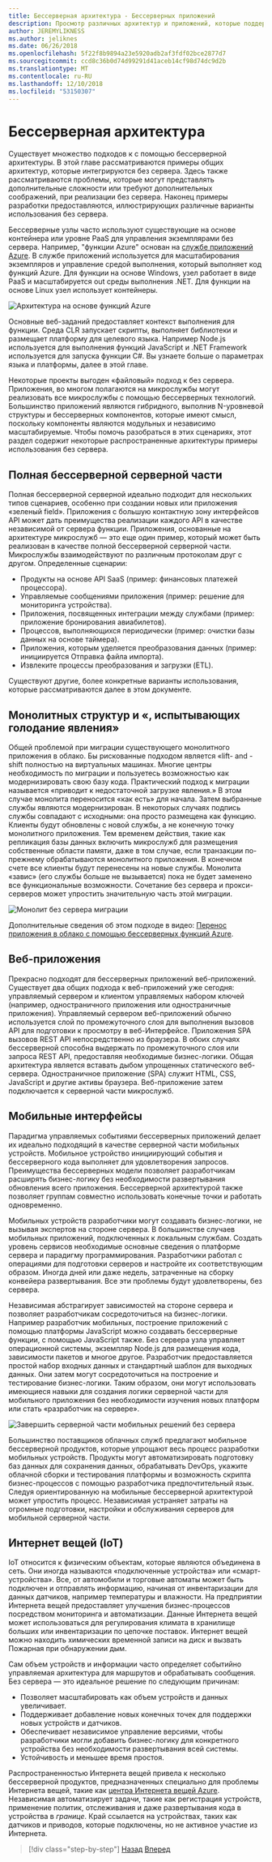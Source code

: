```yaml
---
title: Бессерверная архитектура - Бессерверных приложений
description: Просмотр различных архитектур и приложений, которые поддерживаются бессерверную архитектуру, включая веб-приложений, мобильных приложений и Интернета вещей.
author: JEREMYLIKNESS
ms.author: jeliknes
ms.date: 06/26/2018
ms.openlocfilehash: 5f22f8b9894a23e5920adb2af3fdf02bce2877d7
ms.sourcegitcommit: ccd8c36b0d74d99291d41aceb14cf98d74dc9d2b
ms.translationtype: MT
ms.contentlocale: ru-RU
ms.lasthandoff: 12/10/2018
ms.locfileid: "53150307"
---
```

# <a name="serverless-architecture"></a>Бессерверная архитектура

Существует множество подходов к с помощью бессерверной архитектуры. В этой главе рассматриваются примеры общих архитектур, которые интегрируются без сервера. Здесь также рассматриваются проблемы, которые могут представлять дополнительные сложности или требуют дополнительных соображений, при реализации без сервера. Наконец примеры разработки предоставляются, иллюстрирующих различные варианты использования без сервера.

Бессерверные узлы часто используют существующие на основе контейнера или уровне PaaS для управления экземплярами без сервера. Например, "функции Azure" основан на [службе приложений Azure](https://docs.microsoft.com/azure/app-service/). В службе приложений используется для масштабирования экземпляров и управление средой выполнения, который выполняет код функций Azure. Для функции на основе Windows, узел работает в виде PaaS и масштабируется out среды выполнения .NET. Для функции на основе Linux узел использует контейнеры.

![Архитектура на основе функций Azure](./media/azure-functions-architecture.png)

Основные веб-заданий предоставляет контекст выполнения для функции. Среда CLR запускает скрипты, выполняет библиотеки и размещает платформу для целевого языка. Например Node.js используется для выполнения функций JavaScript и .NET Framework используется для запуска функции C#. Вы узнаете больше о параметрах языка и платформы, далее в этой главе.

Некоторые проекты выгоден «файловый» подход к без сервера. Приложения, во многом полагаются на микрослужбы могут реализовать все микрослужбы с помощью бессерверных технологий. Большинство приложений являются гибридного, выполнив N-уровневой структуры и бессерверных компонентов, которые имеют смысл, поскольку компоненты являются модульных и независимо масштабируемые. Чтобы помочь разобраться в этих сценариях, этот раздел содержит некоторые распространенные архитектуры примеры использования без сервера.

## <a name="full-serverless-back-end"></a>Полная бессерверной серверной части

Полная бессерверной серверной идеально подходит для нескольких типов сценариев, особенно при создании новых или приложения «зеленый field». Приложения с большую контактную зону интерфейсов API может дать преимущества реализации каждого API в качестве независимой от сервера функции. Приложения, основанные на архитектуре микрослужб — это еще один пример, который может быть реализован в качестве полной бессерверной серверной части. Микрослужбы взаимодействуют по различным протоколам друг с другом. Определенные сценарии:

* Продукты на основе API SaaS (пример: финансовых платежей процессора).
* Управляемые сообщениями приложения (пример: решение для мониторинга устройства).
* Приложения, посвященных интеграции между службами (пример: приложение бронирования авиабилетов).
* Процессов, выполняющихся периодически (пример: очистки базы данных на основе таймера).
* Приложения, которым уделяется преобразования данных (пример: инициируется Отправка файла импорта).
* Извлеките процессы преобразования и загрузки (ETL).

Существуют другие, более конкретные варианты использования, которые рассматриваются далее в этом документе.

## <a name="monoliths-and-starving-the-beast"></a>Монолитных структур и «, испытывающих голодание явления»

Общей проблемой при миграции существующего монолитного приложения в облако. Бы рискованные подходом является «lift- and -shift полностью на виртуальных машинах. Многие центры необходимость по миграции и пользуетесь возможностью как модернизировать свою базу кода. Практический подход к миграции называется «приводит к недостаточной загрузке явления.» В этом случае монолита переносится «как есть» для начала. Затем выбранные службы являются модернизирован. В некоторых случаях подпись службы совпадают с исходными: она просто размещена как функцию. Клиенты будут обновлены с новой службы, а не конечную точку монолитного приложения. Тем временем действия, такие как репликация базы данных включить микрослужб для размещения собственные области памяти, даже в том случае, если транзакции по-прежнему обрабатываются монолитного приложения. В конечном счете все клиенты будут перенесены на новые службы. Монолита «завис» (его службы больше не вызывается) пока не будет заменено все функциональные возможности. Сочетание без сервера и прокси-серверов может упростить значительную часть этой миграции.

![Монолит без сервера миграции](./media/serverless-monolith-migration.png)

Дополнительные сведения об этом подходе в видео: [Перенос приложения в облако с помощью бессерверных функций Azure](https://channel9.msdn.com/Events/Connect/2017/E102).

## <a name="web-apps"></a>Веб-приложения

Прекрасно подходят для бессерверных приложений веб-приложений. Существует два общих подхода к веб-приложений уже сегодня: управляемый сервером и клиентом управляемых набором ключей (например, одностраничного приложения или одностраничные приложения). Управляемый сервером веб-приложений обычно используется слой по промежуточного слоя для выполнения вызовов API для подготовки к просмотру в веб-Интерфейсе. Приложения SPA вызовов REST API непосредственно из браузера. В обоих случаях бессерверной способна выдержать по промежуточного слоя или запроса REST API, предоставляя необходимые бизнес-логики. Общая архитектура является вставать дыбом упрощенных статического веб-сервера. Одностраничное приложение (SPA) служит HTML, CSS, JavaScript и другие активы браузера. Веб-приложение затем подключается к серверной части микрослужб.

## <a name="mobile-back-ends"></a>Мобильные интерфейсы

Парадигма управляемых событиями бессерверных приложений делает их идеально подходящий в качестве серверной части мобильных устройств. Мобильное устройство инициирующий события и бессерверного кода выполняет для удовлетворения запросов. Преимущества бессерверных модели позволяет разработчикам расширять бизнес-логику без необходимости развертывания обновления всего приложения. Бессерверной архитектурой также позволяет группам совместно использовать конечные точки и работать одновременно.

Мобильных устройств разработчики могут создавать бизнес-логики, не вызывая экспертов на стороне сервера. В большинстве случаев мобильных приложений, подключенных к локальным службам. Создать уровень сервисов необходимые основные сведения о платформе сервера и парадигму программирования. Разработчики работал с операциями для подготовки серверов и настройте их соответствующим образом. Иногда дней или даже недель, затраченные на сборку конвейера развертывания. Все эти проблемы будут удовлетворены, без сервера.

Независимая абстрагирует зависимостей на стороне сервера и позволяет разработчикам сосредоточиться на бизнес-логики. Например разработчик мобильных, построение приложений с помощью платформы JavaScript можно создавать бессерверные функции, с помощью JavaScript также. Без сервера узла управляет операционной системы, экземпляр Node.js для размещения кода, зависимости пакетов и многое другое. Разработчик предоставляется простой набор входных данных и стандартный шаблон для выходных данных. Они затем могут сосредоточиться на построение и тестирование бизнес-логики. Таким образом, они могут использовать имеющиеся навыки для создания логики серверной части для мобильного приложения без необходимости изучения новых платформ или стать «разработчик на сервере».

![Завершить серверной части мобильных решений без сервера](./media/serverless-mobile-backend.png)

Большинство поставщиков облачных служб предлагают мобильное бессерверной продуктов, которые упрощают весь процесс разработки мобильных устройств. Продукты могут автоматизировать подготовку баз данных для сохранения данных, обрабатывать DevOps, укажите облачной сборки и тестирования платформы и возможность скрипта бизнес-процессов с помощью разработчика предпочтительный язык. Следуя ориентированную на мобильные бессерверной архитектурой может упростить процесс. Независимая устраняет затраты на огромные подготовки, настройки и обслуживания серверов для мобильной серверной части.

## <a name="internet-of-things-iot"></a>Интернет вещей (IoT)

IoT относится к физическим объектам, которые являются объединена в сеть. Они иногда называются «подключенные устройства» или «смарт-устройства». Все, от автомобили и торговые автоматы может быть подключен и отправлять информацию, начиная от инвентаризации для данных датчиков, например температуры и влажности. На предприятии Интернета вещей предоставляет улучшения бизнес-процессов посредством мониторинга и автоматизации. Данные Интернета вещей может использоваться для регулирования климата в хранилище больших или инвентаризации по цепочке поставок. Интернет вещей можно находить химических временной записи на диск и вызвать Пожарная при обнаружении дым.

Сам объем устройств и информации часто определяет событийно управляемая архитектура для маршрутов и обрабатывать сообщения. Без сервера — это идеальное решение по следующим причинам:

* Позволяет масштабировать как объем устройств и данных увеличивает.
* Поддерживает добавление новых конечных точек для поддержки новых устройств и датчиков.
* Обеспечивает независимое управление версиями, чтобы разработчики могли добавить бизнес-логику для конкретного устройства без необходимости развертывания всей системы.
* Устойчивость и меньшее время простоя.

Распространенностью Интернета вещей привела к несколько бессерверной продуктов, предназначенных специально для проблемы Интернета вещей, такие как [центра Интернета вещей Azure](https://docs.microsoft.com/azure/iot-hub). Независимая автоматизирует задачи, такие как регистрация устройств, применение политик, отслеживания и даже развертывания кода в устройства в *границе*. Край ссылается на устройствах, таких как датчиков и приводов, которые подключены, но не активное участие из Интернета.

>[!div class="step-by-step"]
>[Назад](architecture-approaches.md)
>[Вперед](serverless-architecture-considerations.md)